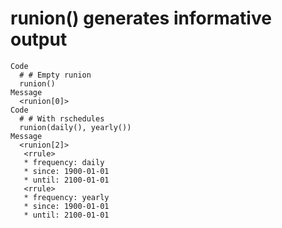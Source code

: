 # runion() generates informative output

    Code
      # # Empty runion
      runion()
    Message
      <runion[0]>
    Code
      # # With rschedules
      runion(daily(), yearly())
    Message
      <runion[2]>
       <rrule>
       * frequency: daily
       * since: 1900-01-01
       * until: 2100-01-01
       <rrule>
       * frequency: yearly
       * since: 1900-01-01
       * until: 2100-01-01

